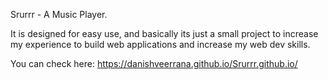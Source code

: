 Srurrr - A Music Player.

It is designed for easy use, and basically its just a small project to increase my experience to build web applications and increase my web dev skills.

You can check here:
https://danishveerrana.github.io/Srurrr.github.io/
